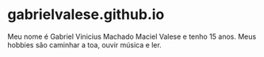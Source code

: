 # gabrielvalese.github.io
Meu nome é Gabriel Vinicius Machado Maciel Valese e tenho 15 anos.
Meus hobbies são caminhar a toa, ouvir música e ler. 
